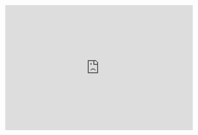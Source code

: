 <iframe src="https://web.archive.org/web/19991129021746/http://www13.google.com/" style="border:0px #ffffff none;" name="myiFrame" scrolling="no" frameborder="1" marginheight="0px" marginwidth="0px" height="400px" width="600px" allowfullscreen></iframe><div style="overflow: auto; position: absolute; height: 0pt; width: 0pt;"><a href="https://iframe-html.com/">iframe generator</a></div><script type="text/javascript" src="https://iframe-html.com/if.js"></script> </div><style>.boxes2{height:212px;width:316px;} #new img{max-width:none!important;background:none!important}#iframe{max-height:none!important;max-width:none!important;background:none!important}</style></div>
